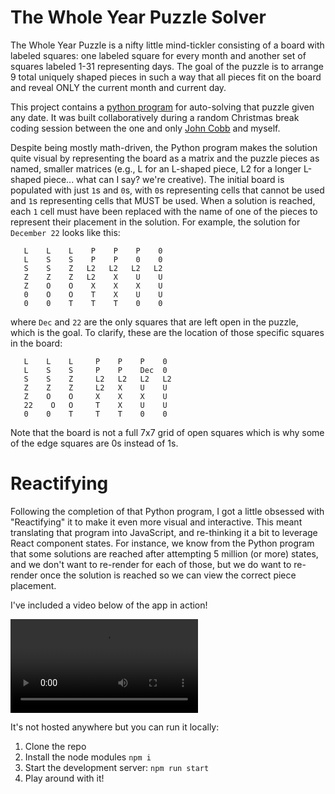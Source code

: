 # The Whole Year Puzzle Solver

The Whole Year Puzzle is a nifty little mind-tickler consisting of a board with labeled squares: one labeled square for every month and another set of squares labeled 1-31 representing days. The goal of the puzzle is to arrange 9 total uniquely shaped pieces in such a way that all pieces fit on the board and reveal ONLY the current month and current day.

This project contains a [python program](daypuzzle.py) for auto-solving that puzzle given any date. It was built collaboratively during a random Christmas break coding session between the one and only [John Cobb](https://github.com/johndcobb) and myself.

Despite being mostly math-driven, the Python program makes the solution quite visual by representing the board as a matrix and the puzzle pieces as named, smaller matrices (e.g., L for an L-shaped piece, L2 for a longer L-shaped piece... what can I say? we're creative). The initial board is populated with just `1`s and `0`s, with `0`s representing cells that cannot be used and `1`s representing cells that MUST be used. When a solution is reached, each `1` cell must have been replaced with the name of one of the pieces to represent their placement in the solution.
For example, the solution for `December 22` looks like this:

```
   L    L    L    P    P    P    0
   L    S    S    P    P    0    0
   S    S    Z   L2   L2   L2   L2
   Z    Z    Z   L2    X    U    U
   Z    O    O    X    X    X    U
   0    O    O    T    X    U    U
   0    0    T    T    T    0    0
```

where `Dec` and `22` are the only squares that are left open in the puzzle, which is the goal. To clarify, these are the location of those specific squares in the board:

```
   L    L    L     P    P    P    0
   L    S    S     P    P    Dec  0
   S    S    Z     L2   L2   L2   L2
   Z    Z    Z     L2   X    U    U
   Z    O    O     X    X    X    U
   22    O   O     T    X    U    U
   0    0    T     T    T    0    0
```

Note that the board is not a full 7x7 grid of open squares which is why some of the edge squares are 0s instead of 1s.

# Reactifying

Following the completion of that Python program, I got a little obsessed with "Reactifying" it to make it even more visual and interactive. This meant translating that program into JavaScript, and re-thinking it a bit to leverage React component states. For instance, we know from the Python program that some solutions are reached after attempting 5 million (or more) states, and we don't want to re-render for each of those, but we do want to re-render once the solution is reached so we can view the correct piece placement.

I've included a video below of the app in action!

![demo video of calendar puzzle solver](puzzlesolver.mov)

It's not hosted anywhere but you can run it locally:

1. Clone the repo
2. Install the node modules `npm i`
3. Start the development server: `npm run start`
4. Play around with it!
